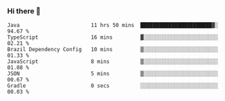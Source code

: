 ### Hi there 👋

<!--START_SECTION:waka-->

```text
Java                       11 hrs 50 mins  ███████████████████████▓░   94.67 %
TypeScript                 16 mins         ▓░░░░░░░░░░░░░░░░░░░░░░░░   02.21 %
Brazil Dependency Config   10 mins         ▒░░░░░░░░░░░░░░░░░░░░░░░░   01.33 %
JavaScript                 8 mins          ▒░░░░░░░░░░░░░░░░░░░░░░░░   01.08 %
JSON                       5 mins          ▒░░░░░░░░░░░░░░░░░░░░░░░░   00.67 %
Gradle                     0 secs          ░░░░░░░░░░░░░░░░░░░░░░░░░   00.03 %
```

<!--END_SECTION:waka-->

<!--
**jerry-shao/jerry-shao** is a ✨ _special_ ✨ repository because its `README.md` (this file) appears on your GitHub profile.

Here are some ideas to get you started:

- 🔭 I’m currently working on ...
- 🌱 I’m currently learning ...
- 👯 I’m looking to collaborate on ...
- 🤔 I’m looking for help with ...
- 💬 Ask me about ...
- 📫 How to reach me: ...
- 😄 Pronouns: ...
- ⚡ Fun fact: ...
-->
